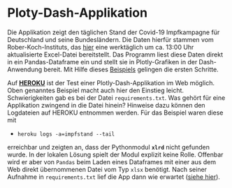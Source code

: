 # Ploty-Dash-Applikation
Die Applikation zeigt den täglichen Stand der Covid-19 Impfkampagne für Deutschland und seine Bundesländern. Die Daten hierfür stammen vom Rober-Koch-Instituts, das [hier](https://www.rki.de/DE/Content/InfAZ/N/Neuartiges_Coronavirus/Daten/Impfquotenmonitoring.xlsx;jsessionid=0FAB8623D95E5DF62147A144E1D768D9.internet081?__blob=publicationFile) eine werktäglich um ca. 13:00 Uhr aktualisierte Excel-Datei bereitstellt. Das Programm liest diese Daten direkt in ein Pandas-Dataframe ein und stellt sie in Plotly-Grafiken in der Dash-Anwendung bereit. Mit Hilfe dieses [Beispiels](https://medium.com/@austinlasseter/how-to-deploy-a-simple-plotly-dash-app-to-heroku-622a2216eb73) gelingen die ersten Schritte.

Auf [**HEROKU**](https://www.heroku.com) ist der Test einer Plotly-Dash-Applikation im Web möglich. Oben genanntes Beispiel macht auch hier den Einstieg leicht. Schwierigkeiten gab es bei der Datei `requirements.txt`. Was gehört für eine Applikation zwingend in die Datei hinein? Hinweise dazu können den Logdateien auf HEROKU entnommen werden. Für das Beispiel waren diese mit
- `heroku logs -a=impfstand --tail`

erreichbar und zeigten an, dass der Pythonmodul **`xlrd`** nicht gefunden wurde. In der lokalen Lösung spielt der Modul explizit keine Rolle. Offenbar wird er aber von `Pandas` beim Laden eines Dataframes mit einer aus dem Web direkt übernommenen Datei vom Typ `xlsx` benötigt. Nach seiner Aufnahme in `requirements.txt` lief die App dann wie erwartet ([siehe hier](https://impfstand.herokuapp.com)).
